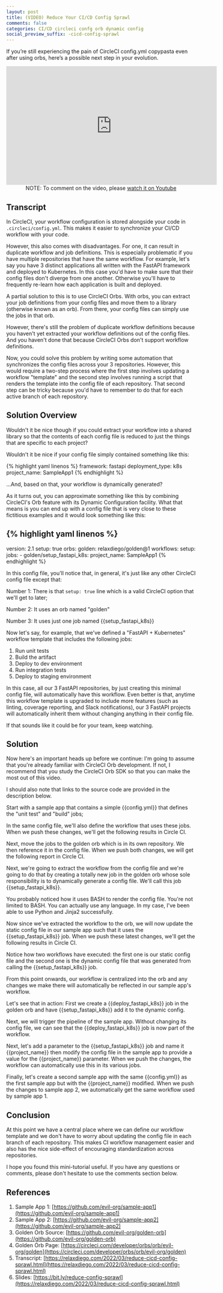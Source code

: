 ```yaml
---
layout: post
title: (VIDEO) Reduce Your CI/CD Config Sprawl
comments: false
categories: CI/CD circleci confg orb dynamic config
social_preview_suffix: -cicd-config-sprawl
---
```


If you’re still experiencing the pain of CircleCI config.yml copypasta
even after using orbs, here’s a possible next step in your evolution.

<center>
<iframe width="560" height="315" src="https://www.youtube-nocookie.com/embed/4a7IRoDQMWI" title="YouTube video player" frameborder="0" allow="accelerometer; autoplay; clipboard-write; encrypted-media; gyroscope; picture-in-picture" allowfullscreen></iframe>
</center>
<center>
NOTE: To comment on the video, please <a href="https://youtu.be/4a7IRoDQMWI">watch it on Youtube</a>
</center>

## Transcript

In CircleCI, your workflow configuration is stored alongside your code in
`.circleci/config.yml`. This makes it easier to synchronize your CI/CD
workflow with your code.

However, this also comes with disadvantages. For one, it can result in
duplicate workflow and job definitions. This is especially problematic
if you have multiple repositories that have the same workflow. For
example, let's say you have 3 distinct applications all written with the
FastAPI framework and deployed to Kubernetes. In this case you'd have to
make sure that their config files don't diverge from one another. Otherwise
you'll have to frequently re-learn how each application is built and
deployed.

A partial solution to this is to use CircleCI Orbs. With orbs, you can extract your job definitions from your config files and move them to a library (otherwise known as an orb). From there, your config files can simply use the jobs in that orb.

However, there's still the problem of duplicate workflow definitions because you haven't yet extracted your workflow definitions out of the config files. And you haven't done that because CircleCI Orbs don't support workflow definitions.

Now, you could solve this problem by writing some automation that synchronizes the config files across your 3 repositories. However, this would require a two-step process where the first step involves updating a workflow "template" and the second step involves running a script that renders the template into the config file of each repository. That second step can be tricky because you'd have to remember to do that for each active branch of each repository.

## Solution Overview
Wouldn't it be nice though if you could extract your workflow into a shared library so that the contents of each config file is reduced to just the things that are specific to each project?

Wouldn't it be nice if your config file simply contained something like this:

{% highlight yaml linenos %}
framework: fastapi
deployment_type: k8s
project_name: SampleApp1
{% endhighlight %}

...And, based on that, your workflow is dynamically generated?

As it turns out, you can approximate something like this by combining CircleCI's Orb feature with its Dynamic Configuration facility. What that means is you can end up with a config file that is very close to these fictitious examples and it would look something like this:

{% highlight yaml linenos %}
---
version: 2.1
setup: true
orbs:
  golden: relaxdiego/golden@1
workflows:
  setup:
    jobs:
    - golden/setup_fastapi_k8s:
        project_name: SampleApp1
{% endhighlight %}

In this config file, you'll notice that, in general, it's just like any other CircleCI config file except that:

Number 1: There is that `setup: true` line which is a valid CircleCI option that we'll get to later;

Number 2: It uses an orb named "golden"

Number 3: It uses just one job named {{setup_fastapi_k8s}}

Now let's say, for example, that we've defined a "FastAPI + Kubernetes" workflow template that includes the following jobs:

1. Run unit tests
1. Build the artifact
1. Deploy to dev environment
1. Run integration tests
1. Deploy to staging environment

In this case, all our 3 FastAPI repositories, by just creating this minimal config file, will automatically have this workflow. Even better is that, anytime this workflow template is upgraded to include more features (such as linting, coverage reporting, and Slack notifications), our 3 FastAPI projects will automatically inherit them without changing anything in their config file.

If that sounds like it could be for your team, keep watching.

## Solution

Now here's an important heads up before we continue: I'm going to assume that you're already familiar with CircleCI Orb development. If not, I recommend that you study the CircleCI Orb SDK so that you can make the most out of this video.

I should also note that links to the source code are provided in the description below.

Start with a sample app that contains a simple {{config.yml}} that defines the "unit test" and "build" jobs;

In the same config file, we'll also define the workflow that uses these jobs. When we push these changes, we'll get the following results in Circle CI.

Next, move the jobs to the golden orb which is in its own repository. We then reference it in the config file. When we push both changes, we will get the following report in Circle CI.

Next, we're going to extract the workflow from the config file and we're going to do that by creating a totally new job in the golden orb whose sole responsibility is to dynamically generate a config file. We'll call this job {{setup_fastapi_k8s}}.

You probably noticed how it uses BASH to render the config file. You're not limited to BASH. You can actually use any language. In my case, I've been able to use Python and Jinja2 successfully.

Now since we've extracted the workflow to the orb, we will now update the static config file in our sample app such that it uses the {{setup_fastapi_k8s}} job. When we push these latest changes, we'll get the following results in Circle CI.

Notice how two workflows have executed: the first one is our static config file and the second one is the dynamic config file that was generated from calling the {{setup_fastapi_k8s}} job.

From this point onwards, our workflow is centralized into the orb and any changes we make there will automatically be reflected in our sample app's workflow.

Let's see that in action: First we create a {{deploy_fastapi_k8s}} job in the golden orb and have {{setup_fastapi_k8s}} add it to the dynamic config.

Next, we will trigger the pipeline of the sample app. Without changing its config file, we can see that the {{deploy_fastapi_k8s}} job is now part of the workflow.

Next, let's add a parameter to the {{setup_fastapi_k8s}} job and name it {{project_name}} then modify the config file in the sample app to provide a value for the {{project_name}} parameter. When we push the changes, the workflow can automatically use this in its various jobs.

Finally, let's create a second sample app with the same {{config.yml}} as the first sample app but with the {{project_name}} modified. When we push the changes to sample app 2, we automatically get the same workflow used by sample app 1.

## Conclusion

At this point we have a central place where we can define our workflow template and we don't have to worry about updating the config file in each branch of each repository. This makes CI workflow management easier and also has the nice side-effect of encouraging standardization across repositories.

I hope you found this mini-tutorial useful. If you have any questions or comments, please don't hesitate to use the comments section below.

## References

1. Sample App 1: [https://github.com/evil-org/sample-app1](https://github.com/evil-org/sample-app1)
1. Sample App 2: [https://github.com/evil-org/sample-app2](https://github.com/evil-org/sample-app2)
1. Golden Orb Source: [https://github.com/evil-org/golden-orb](https://github.com/evil-org/golden-orb)
1. Golden Orb Page: [https://circleci.com/developer/orbs/orb/evil-org/golden](https://circleci.com/developer/orbs/orb/evil-org/golden)
1. Transcript: [https://relaxdiego.com/2022/03/reduce-cicd-config-sprawl.html](https://relaxdiego.com/2022/03/reduce-cicd-config-sprawl.html)
1. Slides: [https://bit.ly/reduce-config-sprawl](https://relaxdiego.com/2022/03/reduce-cicd-config-sprawl.html)
